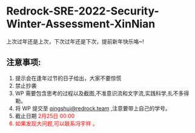 # Redrock-SRE-2022-Security-Winter-Assessment-XinNian
上次过年还是上次，下次过年还是下次，提前新年快乐咯~!

## 注意事项:
1. 提示会在逢年过节的日子给出，大家不要惊慌
2. 禁止抄袭
3. WP 需要包含思考的过程以及截图,不准意识流和文字流,实践科学,扎不多得勒。
4. 将 WP 提交至 qingshui@redrock.team ,注意要带上自己的学号。
5. 截止日期 <font color =red > 2月25日 00:00  <font>
6. 如果发现大问题,可以联系冯宇祥 。

